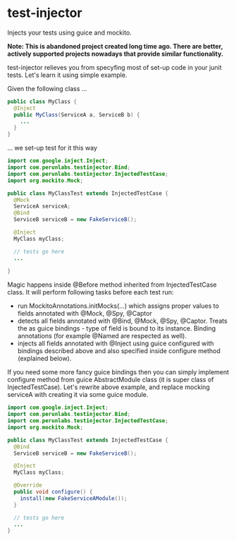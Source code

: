 test-injector
=============

Injects your tests using guice and mockito.

__Note: This is abandoned project created long time ago. There are better, actively supported projects nowadays that provide similar functionality.__

test-injector relieves you from specyfing most of set-up code in your junit tests.
Let's learn it using simple example.

Given the following class ...

```java
public class MyClass {
  @Inject
  public MyClass(ServiceA a, ServiceB b) {
    ...
  }
}
```

... we set-up test for it this way

```java
import com.google.inject.Inject;
import com.perunlabs.testinjector.Bind;
import com.perunlabs.testinjector.InjectedTestCase;
import org.mockito.Mock;

public class MyClassTest extends InjectedTestCase {
  @Mock
  ServiceA serviceA;
  @Bind
  ServiceB serviceB = new FakeServiceB();

  @Inject
  MyClass myClass;

  // tests go here
  ...
  
}
```

Magic happens inside @Before method inherited from InjectedTestCase class.
It will perform following tasks before each test run:
 * run MockitoAnnotations.initMocks(...) which assigns proper values to fields annotated with @Mock, @Spy, @Captor
 * detects all fields annotated with @Bind, @Mock, @Spy, @Captor. Treats the as guice bindings - type of field is bound to its instance. Binding annotations (for example @Named are respected as well).
 * injects all fields annotated with @Inject using guice configured with bindings described above and also specified inside configure method (explained below).

If you need some more fancy guice bindings then you can simply implement configure method from guice AbstractModule class (it is super class of InjectedTestCase).
Let's rewrite above example, and replace mocking serviceA with creating it via some guice module.

```java
import com.google.inject.Inject;
import com.perunlabs.testinjector.Bind;
import com.perunlabs.testinjector.InjectedTestCase;
import org.mockito.Mock;

public class MyClassTest extends InjectedTestCase {
  @Bind
  ServiceB serviceB = new FakeServiceB();

  @Inject
  MyClass myClass;

  @Override
  public void configure() {
    install(new FakeServiceAModule());
  }

  // tests go here
  ... 
}
```



